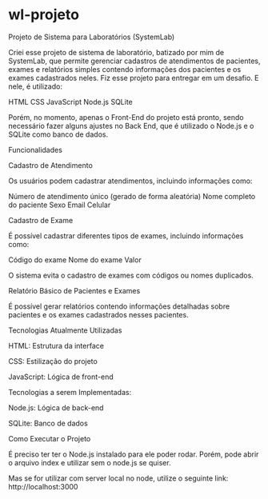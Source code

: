 # wl-projeto

Projeto de Sistema para Laboratórios (SystemLab)

Criei esse projeto de sistema de laboratório, batizado por mim de SystemLab, que permite gerenciar cadastros de atendimentos de pacientes, exames e relatórios simples contendo informações dos pacientes e os exames cadastrados neles. Fiz esse projeto para entregar em um desafio. E nele, é utilizado:

HTML
CSS
JavaScript
Node.js
SQLite

Porém, no momento, apenas o Front-End do projeto está pronto, sendo necessário fazer alguns ajustes no Back End, que é utilizado o Node.js e o SQLite como banco de dados.

Funcionalidades

Cadastro de Atendimento

Os usuários podem cadastrar atendimentos, incluindo informações como:

Número de atendimento único (gerado de forma aleatória)
Nome completo do paciente
Sexo
Email
Celular

Cadastro de Exame

É possível cadastrar diferentes tipos de exames, incluindo informações como:

Código do exame
Nome do exame
Valor

O sistema evita o cadastro de exames com códigos ou nomes duplicados.

Relatório Básico de Pacientes e Exames

É possível gerar relatórios contendo informações detalhadas sobre pacientes e os exames cadastrados nesses pacientes.

Tecnologias Atualmente Utilizadas

HTML: Estrutura da interface

CSS: Estilização do projeto

JavaScript: Lógica de front-end

Tecnologias a serem Implementadas:

Node.js: Lógica de back-end

SQLite: Banco de dados


Como Executar o Projeto

É preciso ter ter o Node.js instalado para ele poder rodar. Porém, pode abrir o arquivo index e utilizar sem o node.js se quiser.

Mas se for utilizar com server local no node, utilize o seguinte link: http://localhost:3000